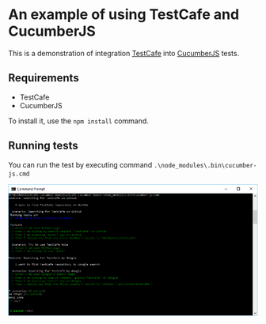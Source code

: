 # An example of using TestCafe and CucumberJS

This is a demonstration of integration [TestCafe](https://github.com/DevExpress/testcafe) into [CucumberJS](https://github.com/cucumber/cucumber-js) tests.

## Requirements
* TestCafe
* CucumberJS

To install it, use the `npm install` command.

## Running tests

You can run the test by executing command `.\node_modules\.bin\cucumber-js.cmd`

![Test run report](./images/test-run.png)